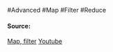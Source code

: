 #Advanced #Map #Filter #Reduce

#### Source:
[Map, filter](https://www.learnpython.org/en/Map%2C_Filter%2C_Reduce)
[Youtube](https://www.youtube.com/watch?v=G4r1IBMdF7c&pp=ygUSTWFwLCAgcHlodG9uIHRhbWls)

